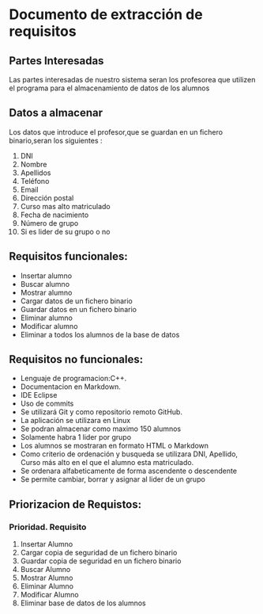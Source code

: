 # Documento de extracción de requisitos


## Partes Interesadas

Las partes interesadas de nuestro sistema seran los profesorea que utilizen el programa para el almacenamiento de datos de los alumnos

## Datos a almacenar

Los datos que introduce el profesor,que se guardan en un fichero binario,seran los siguientes :

1. DNI
2. Nombre
3. Apellidos
4. Teléfono
5. Email
6. Dirección postal
7. Curso mas alto matriculado
8. Fecha de nacimiento
9. Número de grupo
10. Si es lider de su grupo o no


## Requisitos funcionales:
* Insertar alumno
* Buscar alumno
* Mostrar alumno 
* Cargar datos de un fichero binario
* Guardar datos en un fichero binario
* Eliminar alumno
* Modificar alumno
* Eliminar a todos los alumnos de la base de datos


## Requisitos no funcionales:
* Lenguaje de programacion:C++.
* Documentacion en Markdown.
* IDE Eclipse
* Uso de commits
* Se utilizará Git y como repositorio remoto GitHub.
* La aplicación se utilizara en Linux
* Se podran almacenar como maximo 150 alumnos
* Solamente habra 1 lider por grupo
* Los alumnos se mostraran en formato HTML o Markdown
* Como criterio de ordenación y busqueda se utilizara DNI, Apellido, Curso más alto en el que el alumno esta matriculado.
* Se ordenara alfabeticamente de forma ascendente o descendente
* Se permite cambiar, borrar y asignar al lider de un grupo

## Priorizacion de Requistos:
### Prioridad. Requisito
1. Insertar Alumno
2. Cargar copia de seguridad de un fichero binario
2. Guardar copia de seguridad en un fichero binario
3. Buscar Alumno
4. Mostrar Alumno
4. Eliminar Alumno
4. Modificar Alumno
5. Eliminar base de datos de los alumnos
